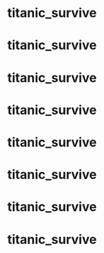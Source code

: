 # titanic_survive
# titanic_survive
# titanic_survive
# titanic_survive
# titanic_survive
# titanic_survive
# titanic_survive
# titanic_survive
